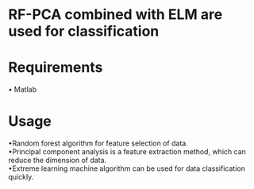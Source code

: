 # RF-PCA combined with ELM are used for classification
# Requirements
•	Matlab
# Usage
•Random forest algorithm for feature selection of data.  
•Principal component analysis is a feature extraction method, which can reduce the dimension of data.  
•Extreme learning machine algorithm can be used for data classification quickly.  
